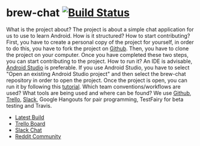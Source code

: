 # brew-chat  [![Build Status](https://travis-ci.org/javabrewery/brew-chat.svg?branch=master)](https://travis-ci.org/javabrewery/brew-chat)
What is the project about? The project is about a simple chat application for us to use to learn Android.
How is it structured?
How to start contributing? First, you have to create a personal copy of the project for yourself, in order to do this, you have to fork the project on [Github](https://guides.github.com/activities/forking/index.html). Then, you have to clone the project on your computer. Once you have completed these two steps, you can start contributing to the project.
How to run it? An IDE is advisable, [Android Studio](https://developer.android.com/sdk/index.html) is preferable. If you use Android Studio, you have to select "Open an existing Android Studio project" and then select the brew-chat repository in order to open the project. Once the project is open, you can run it by following this [tutorial](http://developer.android.com/training/basics/firstapp/running-app.html).
Which team conventions/workflows are used?
What tools are being used and where can be found? We use [Github](https://github.com/javabrewery/brew-chat), [Trello](https://trello.com/b/L1Z2bkka/brew-chat), [Slack](https://thejavabrewery.slack.com/), Google Hangouts for pair programming, TestFairy for beta testing and Travis.

* [Latest Build](https://community.testfairy.com/join/v9LITRNC)
* [Trello Board](https://trello.com/b/L1Z2bkka/brew-chat)
* [Slack Chat](https://thejavabrewery.slack.com)
* [Reddit Community](http://www.reddit.com/r/thejavabrewery)
